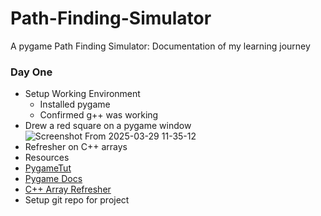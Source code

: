 # Path-Finding-Simulator
A pygame Path Finding Simulator: Documentation of my learning journey

### Day One
- Setup Working Environment
  - Installed pygame
  - Confirmed g++ was working 
- Drew a red square on a pygame window ![Screenshot From 2025-03-29 11-35-12](https://github.com/user-attachments/assets/345d3c73-e53b-40e1-b179-3c7b78743a48)
- Refresher on C++ arrays
- Resources
- [PygameTut](https://www.youtube.com/watch?v=FfWpgLFMI7w&t=1962s)
- [Pygame Docs](https://www.pygame.org/docs/ref/draw.html#pygame.draw.rect)
- [C++ Array Refresher](https://youtu.be/Vh4krbTnTAA?si=IZ6TX1RZA5S7lh_W)
- Setup git repo for project

